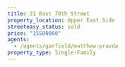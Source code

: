 ```yaml
---
title: 21 East 70th Street
property_location: Upper East Side
streeteasy_status: sold
price: "15500000"
agents:
  - /agents/garfield/matthew-pravda
property_type: Single-Family
---
```

